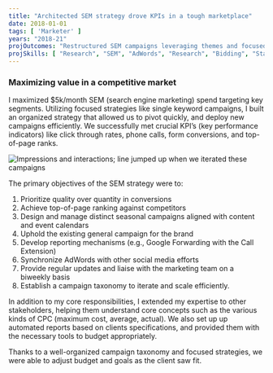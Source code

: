 ```yaml
---
title: "Architected SEM strategy drove KPIs in a tough marketplace"
date: 2018-01-01
tags: [ 'Marketer' ]
years: "2018-21"
projOutcomes: "Restructured SEM campaigns leveraging themes and focused targeting that drove conversions, with a $5k per month spend."
projSkills: [ "Research", "SEM", "AdWords", "Research", "Bidding", "Stakeholder Management", "Teaching"  ]
---
```


### Maximizing value in a competitive market

I maximized $5k/month SEM (search engine marketing) spend targeting key segments. Utilizing focused strategies like single keyword campaigns, I built an organized strategy that allowed us to pivot quickly, and deploy new campaigns efficiently. We successfully met crucial KPI&rsquo;s (key performance indicators) like click through rates, phone calls, form conversions, and top-of-page ranks.

![Impressions and interactions; line jumped up when we iterated these campaigns](/reserve-sem-2018.webp)

The primary objectives of the SEM strategy were to:

1. Prioritize quality over quantity in conversions
1. Achieve top-of-page ranking against competitors
1. Design and manage distinct seasonal campaigns aligned with content and event calendars
1. Uphold the existing general campaign for the brand
1. Develop reporting mechanisms (e.g., Google Forwarding with the Call Extension)
1. Synchronize AdWords with other social media efforts
1. Provide regular updates and liaise with the marketing team on a biweekly basis
1. Establish a campaign taxonomy to iterate and scale efficiently.

In addition to my core responsibilities, I extended my expertise to other stakeholders, helping them understand core concepts such as the various kinds of CPC (maximum cost, average, actual). We also set up up automated reports based on clients specifications, and provided them with the necessary tools to budget appropriately. 

Thanks to a well-organized campaign taxonomy and focused strategies, we were able to adjust budget and goals as the client saw fit. 
